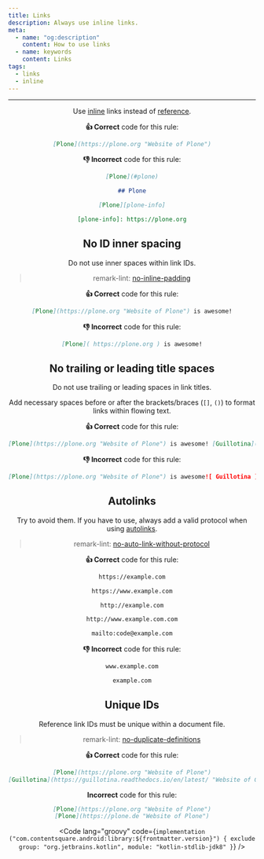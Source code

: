 ```yaml
---
title: Links
description: Always use inline links.
meta:
  - name: "og:description"
    content: How to use links
  - name: keywords
    content: Links
tags:
  - links
  - inline
---
```


<Header/>

---

Use [inline](https://spec.commonmark.org/0.29/#inline-link "Link to specification") links instead of [reference](https://spec.commonmark.org/0.29/#reference-link "Link to specification").

**:thumbsup: Correct** code for this rule:

```markdown showLineNumbers=false
[Plone](https://plone.org "Website of Plone")
```

**:thumbsdown: Incorrect** code for this rule:

```markdown showLineNumbers=false
[Plone](#plone)

## Plone
```

```markdown showLineNumbers=false
[Plone][plone-info]

[plone-info]: https://plone.org
```

<!-- vale off -->

## No ID inner spacing

<!-- vale on -->

Do not use inner spaces within link IDs.

> remark-lint: [no-inline-padding](https://github.com/remarkjs/remark-lint/tree/master/packages/remark-lint-no-inline-padding "Link to remarkjs docs")

**:thumbsup: Correct** code for this rule:

```markdown
[Plone](https://plone.org "Website of Plone") is awesome!
```

**:thumbsdown: Incorrect** code for this rule:

```markdown
[Plone]( https://plone.org ) is awesome!

```

## No trailing or leading title spaces

Do not use trailing or leading spaces in link titles.

Add necessary spaces before or after the brackets/braces (`[]`, `()`) to format links within flowing text.

**:thumbsup: Correct** code for this rule:

```markdown
[Plone](https://plone.org "Website of Plone") is awesome! [Guillotina](https://guillotina.readthedocs.io/en/latest/ "Website of Guillotina") is fast!
```

**:thumbsdown: Incorrect** code for this rule:

```markdown
[Plone](https://plone.org "Website of Plone") is awesome![ Guillotina ](https://guillotina.readthedocs.io/en/latest/ "Website of Guillotina") is fast!
```

## Autolinks

Try to avoid them.
If you have to use, always add a valid protocol when using [autolinks](https://spec.commonmark.org/0.29/#autolink "Link to specification").

> remark-lint: [no-auto-link-without-protocol](https://github.com/remarkjs/remark-lint/tree/master/packages/remark-lint-no-auto-link-without-protocol "Link to remarkjs docs")

**:thumbsup: Correct** code for this rule:

```markdown
https://example.com

https://www.example.com

http://example.com

http://www.example.com.com
```

```markdown
mailto:code@example.com
```

**:thumbsdown: Incorrect** code for this rule:

```markdown
www.example.com

example.com
```

## Unique IDs

Reference link IDs must be unique within a document file.

> remark-lint: [no-duplicate-definitions](https://github.com/remarkjs/remark-lint/tree/master/packages/remark-lint-no-duplicate-definitions "Link to remarkjs docs")

**:thumbsup: Correct** code for this rule:

```markdown
[Plone](https://plone.org "Website of Plone")
[Guillotina](https://guillotina.readthedocs.io/en/latest/ "Website of Guillotina")
```

**Incorrect** code for this rule:

```markdown
[Plone](https://plone.org "Website of Plone")
[Plone](https://plone.de "Website of Plone")
```

<Code lang="groovy" code={`
implementation ("com.contentsquare.android:library:${frontmatter.version}") {
    exclude group: "org.jetbrains.kotlin", module: "kotlin-stdlib-jdk8"
}
`} />
